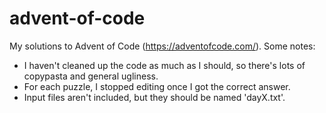 # advent-of-code

My solutions to Advent of Code (https://adventofcode.com/). Some notes:
* I haven't cleaned up the code as much as I should, so there's lots of copypasta and general ugliness. 
* For each puzzle, I stopped editing once I got the correct answer.
* Input files aren't included, but they should be named 'dayX.txt'.
